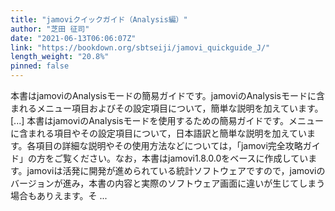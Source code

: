 ```yaml
---
title: "jamoviクイックガイド（Analysis編）"
author: "芝田 征司"
date: "2021-06-13T06:06:07Z"
link: "https://bookdown.org/sbtseiji/jamovi_quickguide_J/"
length_weight: "20.8%"
pinned: false
---
```


本書はjamoviのAnalysisモードの簡易ガイドです。jamoviのAnalysisモードに含まれるメニュー項目およびその設定項目について，簡単な説明を加えています。 [...] 本書はjamoviのAnalysisモードを使用するための簡易ガイドです。メニューに含まれる項目やその設定項目について，日本語訳と簡単な説明を加えています。各項目の詳細な説明やその使用方法などについては，「jamovi完全攻略ガイド」の方をご覧ください。なお，本書はjamovi1.8.0.0をベースに作成しています。jamoviは活発に開発が進められている統計ソフトウェアですので，jamoviのバージョンが進み，本書の内容と実際のソフトウェア画面に違いが生じてしまう場合もありえます。そ ...
